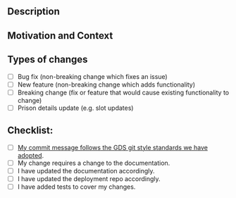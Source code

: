 <!--- Provide a general summary of your changes in the Title above -->

## Description
<!--- Describe your changes in detail -->

## Motivation and Context
<!--- Why is this change required? What problem does it solve? -->
<!--- Is there a Trello card to link to? -->

## Types of changes
<!--- What types of changes does your code introduce? Put an `x` in all the boxes that apply: -->
- [ ] Bug fix (non-breaking change which fixes an issue)
- [ ] New feature (non-breaking change which adds functionality)
- [ ] Breaking change (fix or feature that would cause existing functionality to change)
- [ ] Prison details update (e.g. slot updates)

## Checklist:
<!--- Go over all the following points, and put an `x` in all the boxes that apply. -->
<!--- If you're unsure about any of these, don't hesitate to ask! -->
- [ ] [My commit message follows the GDS git style standards we have adopted](https://github.com/alphagov/styleguides/blob/master/git.md).
- [ ] My change requires a change to the documentation.
- [ ] I have updated the documentation accordingly.
- [ ] I have updated the deployment repo accordingly.
- [ ] I have added tests to cover my changes.
